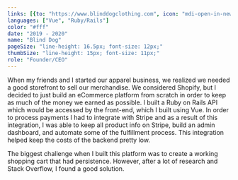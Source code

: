 ```yaml
---
links: [{to: "https://www.blinddogclothing.com", icon: "mdi-open-in-new"}]
languages: ["Vue", "Ruby/Rails"]
color: "#fff"
date: "2019 - 2020"
name: "Blind Dog"
pageSize: "line-height: 16.5px; font-size: 12px;"
thumbSize: "line-height: 15px; font-size: 11px;"
role: "Founder/CEO"
---
```

When my friends and I started our apparel business, we realized we needed a good
storefront to sell our merchandise. We considered Shopify, but I decided to just build
an eCommerce platform from scratch in order to keep as much of the money we
earned as possible. I built a Ruby on Rails API which would be accessed by the
front-end, which I built using Vue. In order to process payments I had to integrate
with Stripe and as a result of this integration, I was able to keep all product info on
Stripe, build an admin dashboard, and automate some of the fulfillment process. This
integration helped keep the costs of the backend pretty low.

The biggest challenge when I built this platform was to create a working shopping
cart that had persistence. However, after a lot of research and Stack Overflow, I
found a good solution.